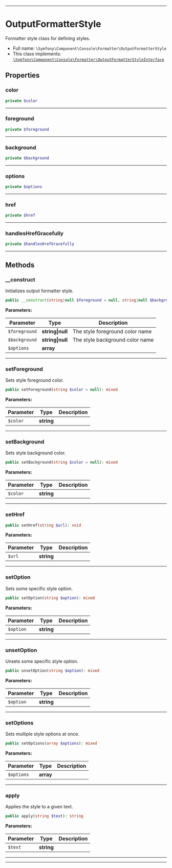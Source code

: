 ***

# OutputFormatterStyle

Formatter style class for defining styles.



* Full name: `\Symfony\Component\Console\Formatter\OutputFormatterStyle`
* This class implements:
[`\Symfony\Component\Console\Formatter\OutputFormatterStyleInterface`](./OutputFormatterStyleInterface.md)



## Properties


### color



```php
private $color
```






***

### foreground



```php
private $foreground
```






***

### background



```php
private $background
```






***

### options



```php
private $options
```






***

### href



```php
private $href
```






***

### handlesHrefGracefully



```php
private $handlesHrefGracefully
```






***

## Methods


### __construct

Initializes output formatter style.

```php
public __construct(string|null $foreground = null, string|null $background = null, array $options = []): mixed
```








**Parameters:**

| Parameter | Type | Description |
|-----------|------|-------------|
| `$foreground` | **string&#124;null** | The style foreground color name |
| `$background` | **string&#124;null** | The style background color name |
| `$options` | **array** |  |




***

### setForeground

Sets style foreground color.

```php
public setForeground(string $color = null): mixed
```








**Parameters:**

| Parameter | Type | Description |
|-----------|------|-------------|
| `$color` | **string** |  |




***

### setBackground

Sets style background color.

```php
public setBackground(string $color = null): mixed
```








**Parameters:**

| Parameter | Type | Description |
|-----------|------|-------------|
| `$color` | **string** |  |




***

### setHref



```php
public setHref(string $url): void
```








**Parameters:**

| Parameter | Type | Description |
|-----------|------|-------------|
| `$url` | **string** |  |




***

### setOption

Sets some specific style option.

```php
public setOption(string $option): mixed
```








**Parameters:**

| Parameter | Type | Description |
|-----------|------|-------------|
| `$option` | **string** |  |




***

### unsetOption

Unsets some specific style option.

```php
public unsetOption(string $option): mixed
```








**Parameters:**

| Parameter | Type | Description |
|-----------|------|-------------|
| `$option` | **string** |  |




***

### setOptions

Sets multiple style options at once.

```php
public setOptions(array $options): mixed
```








**Parameters:**

| Parameter | Type | Description |
|-----------|------|-------------|
| `$options` | **array** |  |




***

### apply

Applies the style to a given text.

```php
public apply(string $text): string
```








**Parameters:**

| Parameter | Type | Description |
|-----------|------|-------------|
| `$text` | **string** |  |




***


***

